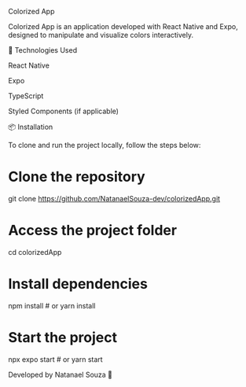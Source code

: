 Colorized App

Colorized App is an application developed with React Native and Expo, designed to manipulate and visualize colors interactively.

🚀 Technologies Used

React Native

Expo

TypeScript

Styled Components (if applicable)

📦 Installation

To clone and run the project locally, follow the steps below:

# Clone the repository
git clone https://github.com/NatanaelSouza-dev/colorizedApp.git

# Access the project folder
cd colorizedApp

# Install dependencies
npm install  # or yarn install

# Start the project
npx expo start  # or yarn start


Developed by Natanael Souza 🚀
